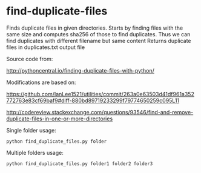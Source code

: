 # find-duplicate-files

Finds duplicate files in given directories.
Starts by finding files with the same size and computes sha256 of those to find duplicates.
Thus we can find duplicates with different filename but same content
Returns duplicate files in duplicates.txt output file

Source code from:

http://pythoncentral.io/finding-duplicate-files-with-python/

Modifications are based on:

https://github.com/IanLee1521/utilities/commit/263a0e63503d41df961a352772763e83cf69baf9#diff-880bd89719233299f79774650259c095L11

http://codereview.stackexchange.com/questions/93546/find-and-remove-duplicate-files-in-one-or-more-directories


Single folder usage:

`python find_duplicate_files.py folder`

Multiple folders usage:

`python find_duplicate_files.py folder1 folder2 folder3`
